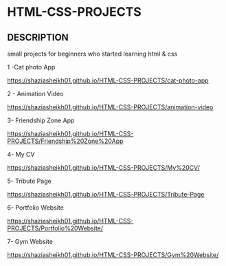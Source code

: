 # HTML-CSS-PROJECTS

## DESCRIPTION

small projects for beginners who started learning html & css

1 -Cat photo App

https://shaziasheikh01.github.io/HTML-CSS-PROJECTS/cat-photo-app

2 - Animation Video

https://shaziasheikh01.github.io/HTML-CSS-PROJECTS/animation-video

3- Friendship Zone App

https://shaziasheikh01.github.io/HTML-CSS-PROJECTS/Friendship%20Zone%20App

4- My CV

https://shaziasheikh01.github.io/HTML-CSS-PROJECTS/My%20CV/

5- Tribute Page

https://shaziasheikh01.github.io/HTML-CSS-PROJECTS/Tribute-Page

6- Portfolio Website

https://shaziasheikh01.github.io/HTML-CSS-PROJECTS/Portfolio%20Website/

7- Gym Website

https://shaziasheikh01.github.io/HTML-CSS-PROJECTS/Gym%20Website/


